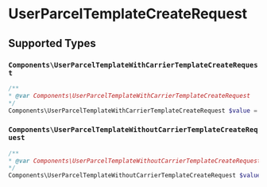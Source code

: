 # UserParcelTemplateCreateRequest


## Supported Types

### `Components\UserParcelTemplateWithCarrierTemplateCreateRequest`

```php
/**
* @var Components\UserParcelTemplateWithCarrierTemplateCreateRequest
*/
Components\UserParcelTemplateWithCarrierTemplateCreateRequest $value = /* values here */
```

### `Components\UserParcelTemplateWithoutCarrierTemplateCreateRequest`

```php
/**
* @var Components\UserParcelTemplateWithoutCarrierTemplateCreateRequest
*/
Components\UserParcelTemplateWithoutCarrierTemplateCreateRequest $value = /* values here */
```

